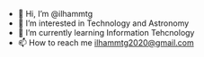 - 👋 Hi, I’m @ilhammtg
- 👀 I’m interested in Technology and Astronomy
- 🌱 I’m currently learning Information Tehcnology
- 📫 How to reach me ilhammtg2020@gmail.com

<!---
ilhammtg/ilhammtg is a ✨ special ✨ repository because its `README.md` (this file) appears on your GitHub profile.
You can click the Preview link to take a look at your changes.
--->
